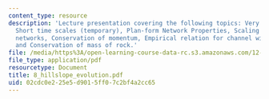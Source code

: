 ```yaml
---
content_type: resource
description: 'Lecture presentation covering the following topics: Very long time scales,
  Short time scales (temporary), Plan-form Network Properties, Scaling laws drainage
  networks, Conservation of momentum, Empirical relation for channel width closure,
  and Conservation of mass of rock.'
file: /media/https%3A/open-learning-course-data-rc.s3.amazonaws.com/12-163-surface-processes-and-landscape-evolution-fall-2004/02cdc0e225e5d9015ff07c2bf4a2cc65_8_hillslope_evolution.pdf
file_type: application/pdf
resourcetype: Document
title: 8_hillslope_evolution.pdf
uid: 02cdc0e2-25e5-d901-5ff0-7c2bf4a2cc65
---
```

